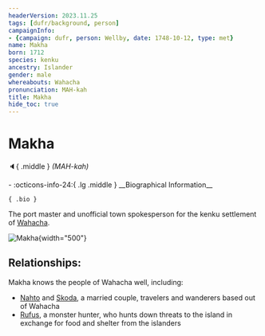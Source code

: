 ```yaml
---
headerVersion: 2023.11.25
tags: [dufr/background, person]
campaignInfo:
- {campaign: dufr, person: Wellby, date: 1748-10-12, type: met}
name: Makha
born: 1712
species: kenku
ancestry: Islander
gender: male
whereabouts: Wahacha
pronunciation: MAH-kah
title: Makha
hide_toc: true
---
```

# Makha
:speaker:{ .middle } *(MAH-kah)*  
<div class="grid cards ext-narrow-margin ext-one-column" markdown>
- :octicons-info-24:{ .lg .middle } __Biographical Information__

    { .bio }

</div>



The port master and unofficial town spokesperson for the kenku settlement of [Wahacha](<../../gazetteer/eastern-green-sea/wahacha.md>).  

![Makha](../../assets/makha.png){width="500"}

## Relationships:
Makha knows the people of Wahacha well, including:
- [Nahto](<./nahto.md>) and [Skoda](<./skoda.md>), a married couple, travelers and wanderers based out of Wahacha
- [Rufus](<../pcs/dunmar-fellowship/guests/rufus.md>), a monster hunter, who hunts down threats to the island in exchange for food and shelter from the islanders


